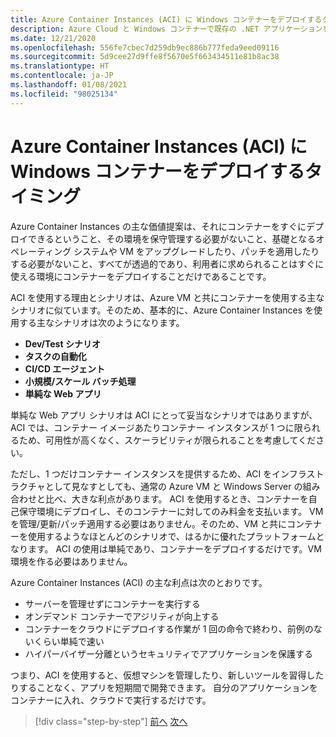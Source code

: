 ```yaml
---
title: Azure Container Instances (ACI) に Windows コンテナーをデプロイするタイミング
description: Azure Cloud と Windows コンテナーで既存の .NET アプリケーションを最新化する | Azure Container Instances (ACI) に Windows コンテナーをデプロイするタイミング
ms.date: 12/21/2020
ms.openlocfilehash: 556fe7cbec7d259db9ec886b777feda9eed09116
ms.sourcegitcommit: 5d9cee27d9ffe8f5670e5f663434511e81b8ac38
ms.translationtype: HT
ms.contentlocale: ja-JP
ms.lasthandoff: 01/08/2021
ms.locfileid: "98025134"
---
```

# <a name="when-to-deploy-windows-containers-to-azure-container-instances-aci"></a>Azure Container Instances (ACI) に Windows コンテナーをデプロイするタイミング

Azure Container Instances の主な価値提案は、それにコンテナーをすぐにデプロイできるということ、その環境を保守管理する必要がないこと、基礎となるオペレーティング システムや VM をアップグレードしたり、パッチを適用したりする必要がないこと、すべてが透過的であり、利用者に求められることはすぐに使える環境にコンテナーをデプロイすることだけであることです。

ACI を使用する理由とシナリオは、Azure VM と共にコンテナーを使用する主なシナリオに似ています。そのため、基本的に、Azure Container Instances を使用する主なシナリオは次のようになります。

- **Dev/Test シナリオ**
- **タスクの自動化**
- **CI/CD エージェント**
- **小規模/スケール バッチ処理**
- **単純な Web アプリ**

単純な Web アプリ シナリオは ACI にとって妥当なシナリオではありますが、ACI では、コンテナー イメージあたりコンテナー インスタンスが 1 つに限られるため、可用性が高くなく、スケーラビリティが限られることを考慮してください。

ただし、1 つだけコンテナー インスタンスを提供するため、ACI をインフラストラクチャとして見なすとしても、通常の Azure VM と Windows Server の組み合わせと比べ、大きな利点があります。 ACI を使用するとき、コンテナーを自己保守環境にデプロイし、そのコンテナーに対してのみ料金を支払います。 VM を管理/更新/パッチ適用する必要はありません。そのため、VM と共にコンテナーを使用するようなほとんどのシナリオで、はるかに優れたプラットフォームとなります。 ACI の使用は単純であり、コンテナーをデプロイするだけです。VM 環境を作る必要はありません。

Azure Container Instances (ACI) の主な利点は次のとおりです。

- サーバーを管理せずにコンテナーを実行する
- オンデマンド コンテナーでアジリティが向上する
- コンテナーをクラウドにデプロイする作業が 1 回の命令で終わり、前例のないくらい単純で速い
- ハイパーバイザー分離というセキュリティでアプリケーションを保護する

つまり、ACI を使用すると、仮想マシンを管理したり、新しいツールを習得したりすることなく、アプリを短期間で開発できます。 自分のアプリケーションをコンテナーに入れ、クラウドで実行するだけです。

> [!div class="step-by-step"]
> [前へ](when-to-deploy-windows-containers-to-azure-vms-iaas-cloud.md)
> [次へ](when-to-deploy-windows-containers-to-azure-container-service-kubernetes.md)
